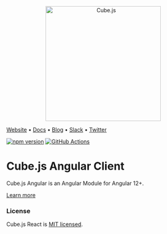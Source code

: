 <p align="center"><a href="https://cube.dev"><img src="https://i.imgur.com/zYHXm4o.png" alt="Cube.js" width="300px"></a></p>

[Website](https://cube.dev) • [Docs](https://cube.dev/docs) • [Blog](https://cube.dev/blog) • [Slack](https://slack.cube.dev) • [Twitter](https://twitter.com/the_cube_dev)

[![npm version](https://badge.fury.io/js/%40cubejs-client%2Fngx.svg)](https://badge.fury.io/js/%40cubejs-client%2Fngx)
[![GitHub Actions](https://github.com/cube-js/cube.js/workflows/Build/badge.svg)](https://github.com/cube-js/cube.js/actions?query=workflow%3ABuild+branch%3Amaster)

# Cube.js Angular Client

Cube.js Angular is an Angular Module for Angular 12+.

[Learn more](https://github.com/cube-js/cube.js#getting-started)

### License

Cube.js React is [MIT licensed](./LICENSE).
